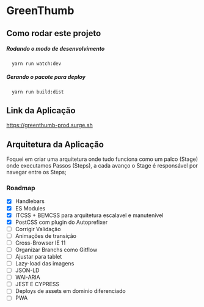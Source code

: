 # GreenThumb

## Como rodar este projeto

##### Rodando o modo de desenvolvimento


```
  yarn run watch:dev
```

##### Gerando o pacote para deploy

```
  yarn run build:dist
```

## Link da Aplicação

https://greenthumb-prod.surge.sh

## Arquitetura da Aplicação

Foquei em criar uma arquitetura onde tudo funciona como um palco (Stage) onde executamos Passos (Steps), a cada avanço o Stage é responsável por navegar entre os Steps;

### Roadmap

- [x] Handlebars
- [x] ES Modules
- [x] ITCSS + BEMCSS para arquitetura escalavel e manutenível
- [x] PostCSS com plugin do Autoprefixer
- [ ] Corrigir Validação
- [ ] Animações de transição
- [ ] Cross-Browser IE 11
- [ ] Organizar Branchs como Gitflow
- [ ] Ajustar para tablet
- [ ] Lazy-load das imagens
- [ ] JSON-LD
- [ ] WAI-ARIA
- [ ] JEST E CYPRESS
- [ ] Deploys de assets em dominio diferenciado
- [ ] PWA
